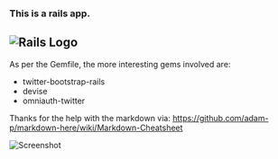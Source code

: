 ### This is a rails app.
![Rails Logo](https://raw.github.com/mxstrand/mxspro/master/app/assets/images/rails.png "Rails Logo")
------

As per the Gemfile, the more interesting gems involved are:

* twitter-bootstrap-rails
* devise
* omniauth-twitter

Thanks for the help with the markdown via:
https://github.com/adam-p/markdown-here/wiki/Markdown-Cheatsheet

![Screenshot](https://raw.github.com/mxstrand/mxspro/master/app/assets/images/TwitterSignIn.png)


